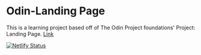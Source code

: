 # Odin-Landing Page

This is a learning project based off of The Odin Project foundations' Project: Landing Page. [Link](https://www.theodinproject.com/lessons/foundations-landing-page)

[![Netlify Status](https://api.netlify.com/api/v1/badges/d59a0a34-152c-4d54-b135-af2ba49a21a3/deploy-status)](https://vex-neh-odin-landingpage.netlify.app/)
